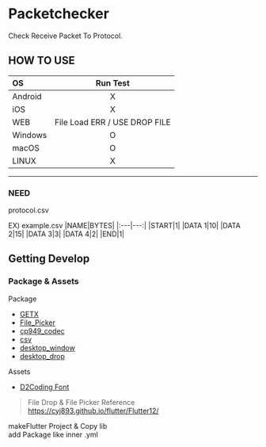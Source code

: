 # Packetchecker

Check Receive Packet To Protocol.


## HOW TO USE

|OS|           Run Test            |
|:---|:-----------------------------:|
|Android|               X               |
|iOS|               X               |
|WEB| File Load ERR / USE DROP FILE |
|Windows|               O               |
|macOS|               O               |
|LINUX|               X               |
---
### NEED 
protocol.csv

EX) example.csv
|NAME|BYTES|
|:---|---:|
|START|1|
|DATA 1|10|
|DATA 2|15|
|DATA 3|3|
|DATA 4|2|
|END|1|



## Getting Develop

### Package & Assets
Package
 - [GETX](https://pub.dev/packages/get)
 - [File_Picker](https://pub.dev/packages/file_picker)
 - [cp949_codec](https://pub.dev/packages/cp949_codec)
 - [csv](https://pub.dev/packages/csv)
 - [desktop_window](https://pub.dev/packages/desktop_window)
 - [desktop_drop](https://pub.dev/packages/desktop_drop)

Assets 
 - [D2Coding Font](https://github.com/naver/d2codingfont)

> File Drop & File Picker Reference
    https://cyj893.github.io/flutter/Flutter12/


makeFlutter Project & Copy lib  
add Package like inner .yml

